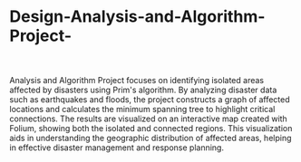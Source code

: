 # Design-Analysis-and-Algorithm-Project-
<br><br>
Analysis and Algorithm Project focuses on identifying isolated areas affected by disasters using Prim's algorithm. By analyzing disaster data such as earthquakes and floods, the project constructs a graph of affected locations and calculates the minimum spanning tree to highlight critical connections. The results are visualized on an interactive map created with Folium, showing both the isolated and connected regions. This visualization aids in understanding the geographic distribution of affected areas, helping in effective disaster management and response planning.
